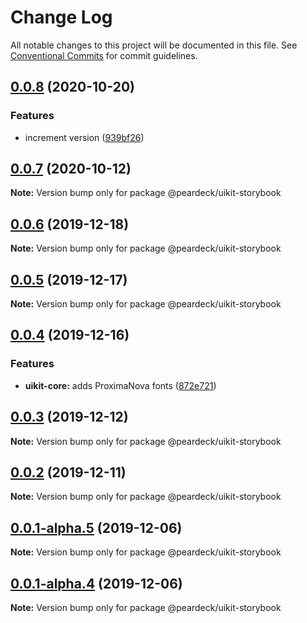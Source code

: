 # Change Log

All notable changes to this project will be documented in this file.
See [Conventional Commits](https://conventionalcommits.org) for commit guidelines.

## [0.0.8](https://github.com/peardeck/peardeck-uikit/compare/@peardeck/uikit-storybook@0.0.6...@peardeck/uikit-storybook@0.0.8) (2020-10-20)


### Features

* increment version ([939bf26](https://github.com/peardeck/peardeck-uikit/commit/939bf26356033e38a2f29b9379845d3d605c3da6))





## [0.0.7](https://github.com/peardeck/peardeck-uikit/compare/@peardeck/uikit-storybook@0.0.6...@peardeck/uikit-storybook@0.0.7) (2020-10-12)

**Note:** Version bump only for package @peardeck/uikit-storybook





## [0.0.6](https://github.com/peardeck/peardeck-uikit/compare/@peardeck/uikit-storybook@0.0.5...@peardeck/uikit-storybook@0.0.6) (2019-12-18)

**Note:** Version bump only for package @peardeck/uikit-storybook





## [0.0.5](https://github.com/peardeck/peardeck-uikit/compare/@peardeck/uikit-storybook@0.0.4...@peardeck/uikit-storybook@0.0.5) (2019-12-17)

**Note:** Version bump only for package @peardeck/uikit-storybook





## [0.0.4](https://github.com/peardeck/peardeck-uikit/compare/@peardeck/uikit-storybook@0.0.3...@peardeck/uikit-storybook@0.0.4) (2019-12-16)


### Features

* **uikit-core:** adds ProximaNova fonts ([872e721](https://github.com/peardeck/peardeck-uikit/commit/872e72185c65bbb06d72e08bc001147b5775d77f))





## [0.0.3](https://github.com/peardeck/peardeck-uikit/compare/@peardeck/uikit-storybook@0.0.2...@peardeck/uikit-storybook@0.0.3) (2019-12-12)

**Note:** Version bump only for package @peardeck/uikit-storybook





## [0.0.2](https://github.com/peardeck/peardeck-uikit/compare/@peardeck/uikit-storybook@0.0.1-alpha.5...@peardeck/uikit-storybook@0.0.2) (2019-12-11)

**Note:** Version bump only for package @peardeck/uikit-storybook





## [0.0.1-alpha.5](https://github.com/peardeck/peardeck-uikit/compare/@peardeck/uikit-storybook@0.0.1-alpha.4...@peardeck/uikit-storybook@0.0.1-alpha.5) (2019-12-06)

**Note:** Version bump only for package @peardeck/uikit-storybook





## [0.0.1-alpha.4](https://github.com/peardeck/peardeck-uikit/compare/@peardeck/uikit-storybook@0.0.1-alpha.3...@peardeck/uikit-storybook@0.0.1-alpha.4) (2019-12-06)

**Note:** Version bump only for package @peardeck/uikit-storybook
